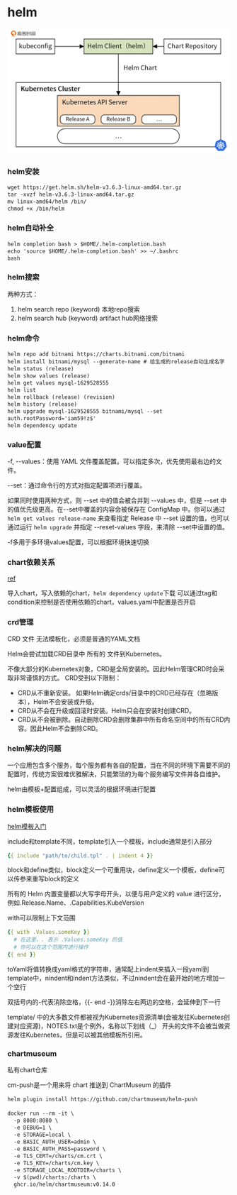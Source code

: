 # helm

![](../../../../reference/pic/helm-struct.webp)

### helm安装

```shell
wget https://get.helm.sh/helm-v3.6.3-linux-amd64.tar.gz
tar -xvzf helm-v3.6.3-linux-amd64.tar.gz
mv linux-amd64/helm /bin/
chmod +x /bin/helm
```

### helm自动补全

```shell
helm completion bash > $HOME/.helm-completion.bash
echo 'source $HOME/.helm-completion.bash' >> ~/.bashrc
bash
```

### helm搜索

两种方式：
1. helm search repo (keyword) 本地repo搜索
2. helm search hub (keyword) artifact hub网络搜索

### helm命令

```shell
helm repo add bitnami https://charts.bitnami.com/bitnami
helm install bitnami/mysql --generate-name # 给生成的release自动生成名字
helm status (release)
helm show values (release)
helm get values mysql-1629528555
helm list
helm rollback (release) (revision)
helm history (release)
helm upgrade mysql-1629528555 bitnami/mysql --set auth.rootPassword='iam59!z$'
helm dependency update
```

### value配置

-f, --values：使用 YAML 文件覆盖配置。可以指定多次，优先使用最右边的文件。

--set：通过命令行的方式对指定配置项进行覆盖。

如果同时使用两种方式，则 --set 中的值会被合并到 --values 中，但是 --set 中的值优先级更高。在--set中覆盖的内容会被保存在 ConfigMap 中。你可以通过 `helm get values release-name` 来查看指定 Release 中 --set 设置的值，也可以通过运行 `helm upgrade` 并指定 --reset-values 字段，来清除 --set中设置的值。

-f多用于多环境values配置，可以根据环境快速切换

### chart依赖关系

[ref](https://helm.sh/zh/docs/topics/charts/)

导入chart，写入依赖的chart，`helm dependency update`下载
可以通过tag和condition来控制是否使用依赖的chart，values.yaml中配置是否开启

### crd管理

CRD 文件 无法模板化，必须是普通的YAML文档

Helm会尝试加载CRD目录中 所有的 文件到Kubernetes。

不像大部分的Kubernetes对象，CRD是全局安装的。因此Helm管理CRD时会采取非常谨慎的方式。 CRD受到以下限制：

- CRD从不重新安装。 如果Helm确定crds/目录中的CRD已经存在（忽略版本），Helm不会安装或升级。
- CRD从不会在升级或回滚时安装。Helm只会在安装时创建CRD。
- CRD从不会被删除。自动删除CRD会删除集群中所有命名空间中的所有CRD内容。因此Helm不会删除CRD。

### helm解决的问题

一个应用包含多个服务，每个服务都有各自的配置，当在不同的环境下需要不同的配置时，传统方案很难优雅解决，只能繁琐的为每个服务编写文件并各自维护。

helm由模板+配置组成，可以灵活的根据环境进行配置

### helm模板使用

[helm模板入门](https://juejin.cn/post/6844904199818313735)

include和template不同，template引入一个模板，include通常是引入部分

```yaml
{{ include "path/to/child.tpl" . | indent 4 }}
```

block和define类似，block定义一个可重用块，define定义一个模板，define可以传参来重写block的定义

所有的 Helm 内置变量都以大写字母开头，以便与用户定义的 value 进行区分，例如.Release.Name、.Capabilities.KubeVersion

with可以限制上下文范围

```yaml
{{ with .Values.someKey }}
  # 在这里，. 表示 .Values.someKey 的值
  # 你可以在这个范围内进行操作
{{ end }}
```

toYaml将值转换成yaml格式的字符串，通常配上indent来插入一段yaml到template中，nindent和indent方法类似，不过nindent会在最开始的地方增加一个空行

双括号内的-代表消除空格，{{- end -}}消除左右两边的空格，会延伸到下一行

template/ 中的大多数文件都被视为Kubernetes资源清单(会被发往Kubernetes创建对应资源)，NOTES.txt是个例外，名称以下划线（_） 开头的文件不会被当做资源发往Kubernetes，但是可以被其他模板所引用。

### chartmuseum

私有chart仓库

cm-push是一个用来将 chart 推送到 ChartMuseum 的插件

```shell
helm plugin install https://github.com/chartmuseum/helm-push

docker run --rm -it \
  -p 8080:8080 \
  -e DEBUG=1 \
  -e STORAGE=local \
  -e BASIC_AUTH_USER=admin \
  -e BASIC_AUTH_PASS=password \
  -e TLS_CERT=/charts/cm.crt \
  -e TLS_KEY=/charts/cm.key \
  -e STORAGE_LOCAL_ROOTDIR=/charts \
  -v $(pwd)/charts:/charts \
  ghcr.io/helm/chartmuseum:v0.14.0

```  